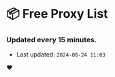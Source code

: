 # :package: Free Proxy List
### Updated every 15 minutes.

- Last updated: `2024-08-24 11:03`

:heart:
